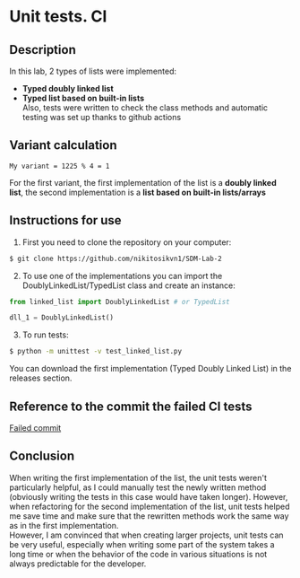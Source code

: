 # Unit tests. CI

## Description
In this lab, 2 types of lists were implemented:
 - **Typed doubly linked list**  
 - **Typed list based on built-in lists**  
Also, tests were written to check the class methods and automatic testing was set up thanks to github actions  

## Variant calculation
```
My variant = 1225 % 4 = 1
```
For the first variant, the first implementation of the list is a **doubly linked list**, the second implementation is a **list based on built-in lists/arrays**  

## Instructions for use
1. First you need to clone the repository on your computer:  
```bash
$ git clone https://github.com/nikitosikvn1/SDM-Lab-2
```
2. To use one of the implementations you can import the DoublyLinkedList/TypedList class and create an instance:
```python
from linked_list import DoublyLinkedList # or TypedList

dll_1 = DoublyLinkedList()
```
3. To run tests:
```bash
$ python -m unittest -v test_linked_list.py
```
You can download the first implementation (Typed Doubly Linked List) in the releases section.

## Reference to the commit the failed CI tests
[Failed commit](https://github.com/nikitosikvn1/SDM-Lab-2/actions/runs/4380709033)

## Conclusion
When writing the first implementation of the list, the unit tests weren't particularly helpful, as I could manually test the newly written method (obviously writing the tests in this case would have taken longer). However, when refactoring for the second implementation of the list, unit tests helped me save time and make sure that the rewritten methods work the same way as in the first implementation.  
However, I am convinced that when creating larger projects, unit tests can be very useful, especially when writing some part of the system takes a long time or when the behavior of the code in various situations is not always predictable for the developer.